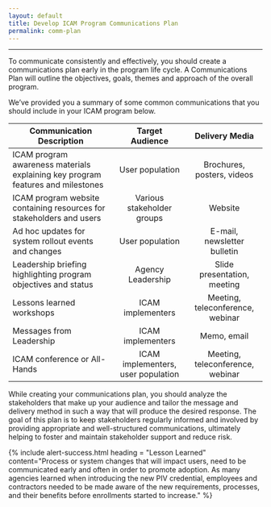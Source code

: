 ```yaml
---
layout: default
title: Develop ICAM Program Communications Plan
permalink: comm-plan
---
```

---

To communicate consistently and effectively, you should create a communications plan early in the program life cycle. A Communications Plan will outline the objectives, goals, themes and approach of the overall program.

We’ve provided you a summary of some common communications that you should include in your ICAM program below.


| <center> Communication Description </center> | <center> Target Audience </center> | <center> Delivery Media </center> |
|----------------------------------------------|:-----------------------:|:---------:|
| ICAM program awareness materials explaining key program features and milestones | User population | Brochures, posters, videos |
| ICAM program website containing resources for stakeholders and users | Various stakeholder groups | Website |
| Ad hoc updates for system rollout events and changes | User population | E-mail, newsletter bulletin |
| Leadership briefing highlighting program objectives and status | Agency Leadership | Slide presentation, meeting |
| Lessons learned workshops | ICAM implementers | Meeting, teleconference, webinar |
| Messages from Leadership | ICAM implementers | Memo, email |
| ICAM conference or All-Hands | ICAM implementers, user population | Meeting, teleconference, webinar |


While creating your communications plan, you should analyze the stakeholders that make up your audience and tailor the message and delivery method in such a way that will produce the desired response. The goal of this plan is to keep stakeholders regularly informed and involved by providing appropriate and well-structured communications, ultimately helping to foster and maintain stakeholder support and reduce risk.

{% include alert-success.html heading = "Lesson Learned" content="Process or system changes that will impact users, need to be communicated early and often in order to promote adoption. As many agencies learned when introducing the new PIV credential, employees and contractors needed to be made aware of the new requirements, processes, and their benefits before enrollments started to increase." %}
